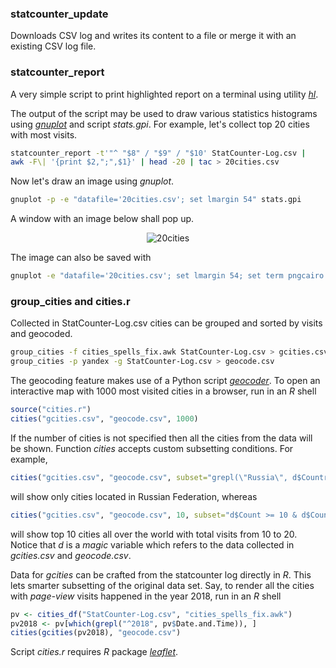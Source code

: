 ### statcounter_update

Downloads CSV log and writes its content to a file or merge it with an existing
CSV log file.

### statcounter_report

A very simple script to print highlighted report on a terminal using utility
[*hl*](http://sourceforge.net/projects/hlterm/).

The output of the script may be used to draw various statistics histograms using
[*gnuplot*](http://www.gnuplot.info/) and script *stats.gpi*. For example, let's
collect top 20 cities with most visits.

```sh
statcounter_report -t'"^ "$8" / "$9" / "$10' StatCounter-Log.csv |
awk -F\| '{print $2,";",$1}' | head -20 | tac > 20cities.csv
```

Now let's draw an image using *gnuplot*.

```sh
gnuplot -p -e "datafile='20cities.csv'; set lmargin 54" stats.gpi
```

A window with an image below shall pop up.

<p align="center">
  <img src="../images/images/20cities.png?raw=true" alt="20cities"/>
</p>

The image can also be saved with

```sh
gnuplot -e "datafile='20cities.csv'; set lmargin 54; set term pngcairo size 1200,700; set output '20cities.png'" stats.gpi
```

### group_cities and cities.r

Collected in StatCounter-Log.csv cities can be grouped and sorted by visits and
geocoded.

```sh
group_cities -f cities_spells_fix.awk StatCounter-Log.csv > gcities.csv
group_cities -p yandex -g StatCounter-Log.csv > geocode.csv
```

The geocoding feature makes use of a Python script
[*geocoder*](https://github.com/DenisCarriere/geocoder). To open an interactive
map with 1000 most visited cities in a browser, run in an *R* shell

```r
source("cities.r")
cities("gcities.csv", "geocode.csv", 1000)
```

If the number of cities is not specified then all the cities from the data will
be shown. Function *cities* accepts custom subsetting conditions. For example,

```r
cities("gcities.csv", "geocode.csv", subset="grepl(\"Russia\", d$Country)")
```

will show only cities located in Russian Federation, whereas

```r
cities("gcities.csv", "geocode.csv", 10, subset="d$Count >= 10 & d$Count <= 20")
```

will show top 10 cities all over the world with total visits from 10 to 20.
Notice that *d* is a *magic* variable which refers to the data collected in
*gcities.csv* and *geocode.csv*.

Data for *gcities* can be crafted from the statcounter log directly in *R*. This
lets smarter subsetting of the original data set. Say, to render all the
cities with *page-view* visits happened in the year 2018, run in an *R* shell

```r
pv <- cities_df("StatCounter-Log.csv", "cities_spells_fix.awk")
pv2018 <- pv[which(grepl("^2018", pv$Date.and.Time)), ]
cities(gcities(pv2018), "geocode.csv")
```

Script *cities.r* requires *R* package
[*leaflet*](https://rstudio.github.io/leaflet/).

